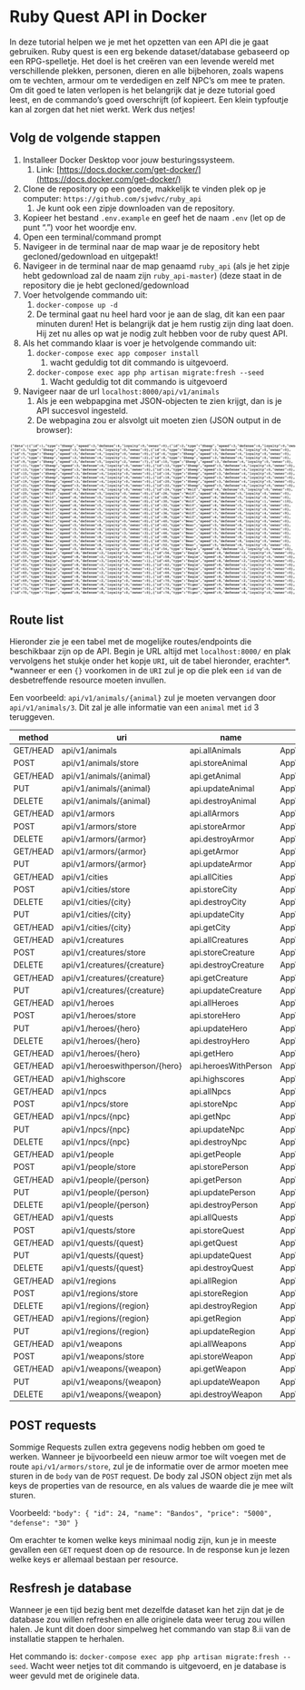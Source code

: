 # Ruby Quest API in Docker

In deze tutorial helpen we je met het opzetten van een API die je gaat gebruiken. 
Ruby quest is een erg bekende dataset/database gebaseerd op een RPG-spelletje. Het doel is het creëren van een levende wereld met verschillende plekken, personen, dieren en alle bijbehoren, zoals wapens om te vechten, armour om te verdedigen en zelf NPC’s om mee te praten. 
Om dit goed te laten verlopen is het belangrijk dat je deze tutorial goed leest, en de commando’s goed overschrijft (of kopieert. Een klein typfoutje kan al zorgen dat het niet werkt. 
Werk dus netjes!

## Volg de volgende stappen
1.	Installeer Docker Desktop voor jouw besturingssysteem. 
    1.	Link: [https://docs.docker.com/get-docker/](https://docs.docker.com/get-docker/)
2.	Clone de repository op een goede, makkelijk te vinden plek op je computer: `https://github.com/sjwdvc/ruby_api`
    1.	Je kunt ook een zipje downloaden van de repository. 
3.	Kopieer het bestand `.env.example` en geef het de naam `.env` (let op de punt “.”) voor het woordje env.
4.	Open een terminal/command prompt
5.	Navigeer in de terminal naar de map waar je de repository hebt gecloned/gedownload en uitgepakt!
6.	Navigeer in de terminal naar de map genaamd `ruby_api` (als je het zipje hebt gedownload zal de naam zijn `ruby_api-master`) (deze staat in de repository die je hebt gecloned/gedownload
7.	Voer hetvolgende commando uit:
    1.	`docker-compose up -d`
    2.	De terminal gaat nu heel hard voor je aan de slag, dit kan een paar minuten duren! Het is belangrijk dat je hem rustig zijn ding laat doen. Hij zet nu alles op wat je nodig zult hebben voor de ruby quest API. 
8.	Als het commando klaar is voer je hetvolgende commando uit:
    1.	`docker-compose exec app composer install`
        1.	wacht geduldig tot dit commando is uitgevoerd. 
    2.	`docker-compose exec app php artisan migrate:fresh --seed`
        1.	Wacht geduldig tot dit commando is uitgevoerd
9.	Navigeer naar de url `localhost:8000/api/v1/animals` 
    1.	Als je een webpapgina met JSON-objecten te zien krijgt, dan is je API succesvol ingesteld. 
    2.	De webpagina zou er alsvolgt uit moeten zien (JSON output in de browser):

![The website, after the API has been setup correctly](/readme/API_response.png)


## Route list
Hieronder zie je een tabel met de mogelijke routes/endpoints die beschikbaar zijn op de API. 
Begin je URL altijd met `localhost:8000/` en plak vervolgens het stukje onder het kopje `URI`, uit de tabel hieronder, erachter*. 
*wanneer er een `{}` voorkomen in de `URI` zul je op die plek een `id` van de desbetreffende resource moeten invullen. 

Een voorbeeld: `api/v1/animals/{animal}` zul je moeten vervangen door `api/v1/animals/3`. Dit zal je alle informatie van een `animal` met `id` 3 teruggeven.

| method   | uri                            | name                 | action                                               | middleware |
| -------- | ------------------------------ | -------------------- | ---------------------------------------------------- | ---------- |
| GET/HEAD | api/v1/animals                 | api.allAnimals       | App\Http\Controllers\AnimalController@index          | api        |
| POST     | api/v1/animals/store           | api.storeAnimal      | App\Http\Controllers\AnimalController@store          | api        |
| GET/HEAD | api/v1/animals/{animal}        | api.getAnimal        | App\Http\Controllers\AnimalController@show           | api        |
| PUT      | api/v1/animals/{animal}        | api.updateAnimal     | App\Http\Controllers\AnimalController@update         | api        |
| DELETE   | api/v1/animals/{animal}        | api.destroyAnimal    | App\Http\Controllers\AnimalController@destroy        | api        |
| GET/HEAD | api/v1/armors                  | api.allArmors        | App\Http\Controllers\ArmorController@index           | api        |
| POST     | api/v1/armors/store            | api.storeArmor       | App\Http\Controllers\ArmorController@store           | api        |
| DELETE   | api/v1/armors/{armor}          | api.destroyArmor     | App\Http\Controllers\ArmorController@destroy         | api        |
| GET/HEAD | api/v1/armors/{armor}          | api.getArmor         | App\Http\Controllers\ArmorController@show            | api        |
| PUT      | api/v1/armors/{armor}          | api.updateArmor      | App\Http\Controllers\ArmorController@update          | api        |
| GET/HEAD | api/v1/cities                  | api.allCities        | App\Http\Controllers\CityController@index            | api        |
| POST     | api/v1/cities/store            | api.storeCity        | App\Http\Controllers\CityController@store            | api        |
| DELETE   | api/v1/cities/{city}           | api.destroyCity      | App\Http\Controllers\CityController@destroy          | api        |
| PUT      | api/v1/cities/{city}           | api.updateCity       | App\Http\Controllers\CityController@update           | api        |
| GET/HEAD | api/v1/cities/{city}           | api.getCity          | App\Http\Controllers\CityController@show             | api        |
| GET/HEAD | api/v1/creatures               | api.allCreatures     | App\Http\Controllers\CreatureController@index        | api        |
| POST     | api/v1/creatures/store         | api.storeCreature    | App\Http\Controllers\CreatureController@store        | api        |
| DELETE   | api/v1/creatures/{creature}    | api.destroyCreature  | App\Http\Controllers\CreatureController@destroy      | api        |
| GET/HEAD | api/v1/creatures/{creature}    | api.getCreature      | App\Http\Controllers\CreatureController@show         | api        |
| PUT      | api/v1/creatures/{creature}    | api.updateCreature   | App\Http\Controllers\CreatureController@update       | api        |
| GET/HEAD | api/v1/heroes                  | api.allHeroes        | App\Http\Controllers\HeroController@index            | api        |
| POST     | api/v1/heroes/store            | api.storeHero        | App\Http\Controllers\HeroController@store            | api        |
| PUT      | api/v1/heroes/{hero}           | api.updateHero       | App\Http\Controllers\HeroController@update           | api        |
| DELETE   | api/v1/heroes/{hero}           | api.destroyHero      | App\Http\Controllers\HeroController@destroy          | api        |
| GET/HEAD | api/v1/heroes/{hero}           | api.getHero          | App\Http\Controllers\HeroController@show             | api        |
| GET/HEAD | api/v1/heroeswithperson/{hero} | api.heroesWithPerson | App\Http\Controllers\HeroController@heroesWithPerson | api        |
| GET/HEAD | api/v1/highscore               | api.highscores       | App\Http\Controllers\HeroController@highscore        | api        |
| GET/HEAD | api/v1/npcs                    | api.allNpcs          | App\Http\Controllers\NpcController@index             | api        |
| POST     | api/v1/npcs/store              | api.storeNpc         | App\Http\Controllers\NpcController@store             | api        |
| GET/HEAD | api/v1/npcs/{npc}              | api.getNpc           | App\Http\Controllers\NpcController@show              | api        |
| PUT      | api/v1/npcs/{npc}              | api.updateNpc        | App\Http\Controllers\NpcController@update            | api        |
| DELETE   | api/v1/npcs/{npc}              | api.destroyNpc       | App\Http\Controllers\NpcController@destroy           | api        |
| GET/HEAD | api/v1/people                  | api.getPeople        | App\Http\Controllers\PersonController@index          | api        |
| POST     | api/v1/people/store            | api.storePerson      | App\Http\Controllers\PersonController@store          | api        |
| GET/HEAD | api/v1/people/{person}         | api.getPerson        | App\Http\Controllers\PersonController@show           | api        |
| PUT      | api/v1/people/{person}         | api.updatePerson     | App\Http\Controllers\PersonController@update         | api        |
| DELETE   | api/v1/people/{person}         | api.destroyPerson    | App\Http\Controllers\PersonController@destroy        | api        |
| GET/HEAD | api/v1/quests                  | api.allQuests        | App\Http\Controllers\QuestController@index           | api        |
| POST     | api/v1/quests/store            | api.storeQuest       | App\Http\Controllers\QuestController@store           | api        |
| GET/HEAD | api/v1/quests/{quest}          | api.getQuest         | App\Http\Controllers\QuestController@show            | api        |
| PUT      | api/v1/quests/{quest}          | api.updateQuest      | App\Http\Controllers\QuestController@update          | api        |
| DELETE   | api/v1/quests/{quest}          | api.destroyQuest     | App\Http\Controllers\QuestController@destroy         | api        |
| GET/HEAD | api/v1/regions                 | api.allRegion        | App\Http\Controllers\RegionController@index          | api        |
| POST     | api/v1/regions/store           | api.storeRegion      | App\Http\Controllers\RegionController@store          | api        |
| DELETE   | api/v1/regions/{region}        | api.destroyRegion    | App\Http\Controllers\RegionController@destroy        | api        |
| GET/HEAD | api/v1/regions/{region}        | api.getRegion        | App\Http\Controllers\RegionController@show           | api        |
| PUT      | api/v1/regions/{region}        | api.updateRegion     | App\Http\Controllers\RegionController@update         | api        |
| GET/HEAD | api/v1/weapons                 | api.allWeapons       | App\Http\Controllers\WeaponController@index          | api        |
| POST     | api/v1/weapons/store           | api.storeWeapon      | App\Http\Controllers\WeaponController@store          | api        |
| GET/HEAD | api/v1/weapons/{weapon}        | api.getWeapon        | App\Http\Controllers\WeaponController@show           | api        |
| PUT      | api/v1/weapons/{weapon}        | api.updateWeapon     | App\Http\Controllers\WeaponController@update         | api        |
| DELETE   | api/v1/weapons/{weapon}        | api.destroyWeapon    | App\Http\Controllers\WeaponController@destroy        | api        |


## POST requests
Sommige Requests zullen extra gegevens nodig hebben om goed te werken. Wanneer je bijvoorbeeld een nieuw armor toe wilt voegen met de route `api/v1/armors/store`, zul je de informatie over de armor moeten mee sturen in de `body` van de `POST` request. De body zal JSON object zijn met als keys de properties van de resource, en als values de waarde die je mee wilt sturen. 

Voorbeeld: 
`"body": {
        "id": 24,
        "name": "Bandos",
        "price": "5000",
        "defense": "30"
    }`
    
Om erachter te komen welke keys minimaal nodig zijn, kun je in meeste gevallen een `GET` request doen op de resource. In de response kun je lezen welke keys er allemaal bestaan per resource. 

## Resfresh je database
Wanneer je een tijd bezig bent met dezelfde dataset kan het zijn dat je de database zou willen refreshen en alle originele data weer terug zou willen halen. 
Je kunt dit doen door simpelweg het commando van stap 8.ii van de installatie stappen te herhalen. 

Het commando is: 
`docker-compose exec app php artisan migrate:fresh --seed`. 
Wacht weer netjes tot dit commando is uitgevoerd, en je database is weer gevuld met de originele data. 

